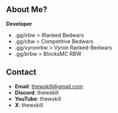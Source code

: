 ## About Me?
**Developer**
- .gg/irbw > IRanked Bedwars
- .gg/cbw > Competitive Bedwars
- .gg/vyronrbw > Vyron Ranked-Bedwars
- .gg/brbw > BlocksMC RBW

## Contact
- **Email**: thewskill@gmail.com
- **Discord**: thewskill
- **YouTube**: thewskill
- **X**: thewskill
